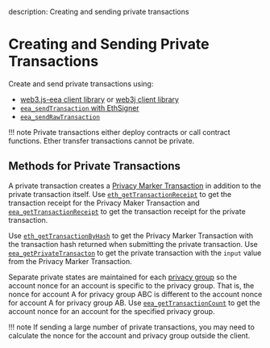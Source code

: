description: Creating and sending private transactions
<!--- END of page meta data -->

# Creating and Sending Private Transactions 

Create and send private transactions using: 

* [web3.js-eea client library](eeajs.md) or [web3j client library](https://github.com/web3j/web3j)
* [`eea_sendTransaction` with EthSigner](https://docs.ethsigner.pegasys.tech/en/latest/Using-EthSigner/Using-EthSigner/) 
* [`eea_sendRawTransaction`](../../Reference/Pantheon-API-Methods.md#eea_sendrawtransaction) 

!!! note
    Private transactions either deploy contracts or call contract functions. 
    Ether transfer transactions cannot be private. 
    
## Methods for Private Transactions

A private transaction creates a [Privacy Marker Transaction](../Private-Transaction-Processing.md) in addition to the private transaction itself. 
Use [`eth_getTransactionReceipt`](../../Reference/Pantheon-API-Methods.md#eth_gettransactionreceipt) to 
get the transaction receipt for the Privacy Maker Transaction and [`eea_getTransactionReceipt`](../../Reference/Pantheon-API-Methods.md#eea_gettransactionreceipt) 
to get the transaction receipt for the private transaction. 

Use [`eth_getTransactionByHash`](../../Reference/Pantheon-API-Methods.md#eth_gettransactionbyhash) to 
get the Privacy Marker Transaction with the transaction hash returned when submitting the private transaction. 
Use [`eea_getPrivateTransacton`](../../Reference/Pantheon-API-Methods.md#eea_getprivatetransaction) 
to get the private transaction with the `input` value from the Privacy Marker Transaction. 

Separate private states are maintained for each [privacy group](../Privacy-Overview.md#privacy-groups) so 
the account nonce for an account is specific to the privacy group. That is, the nonce for account A for
privacy group ABC is different to the account nonce for account A for privacy group AB. Use 
[`eea_getTransactionCount`](../../Reference/Pantheon-API-Methods.md#eea_gettransactioncount) to get 
the account nonce for an account for the specified privacy group. 

!!! note
    If sending a large number of private transactions, you may need to calculate the nonce for the account 
    and privacy group outside the client. 